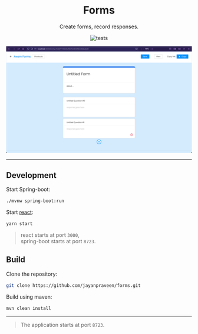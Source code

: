 <div align="center">
	<h1>Forms</h1>
	<p>Create forms, record responses.</p>

![tests](https://github.com/jayanpraveen/Forms/actions/workflows/maven.yml/badge.svg)

<img src="./assets/overview.png" alt="tildly" width="940">

</div>

---

## Development

Start Spring-boot:

```sh
./mvnw spring-boot:run
```

Start [react](https://github.com/jayanpraveen/Forms/tree/main/src/main/react):

```sh
yarn start
```

> react starts at port `3000`,\
> spring-boot starts at port `8723`.

## Build

Clone the repository:

```sh
git clone https://github.com/jayanpraveen/forms.git
```

Build using maven:

```sh
mvn clean install
```

---

> The application starts at port `8723`.
